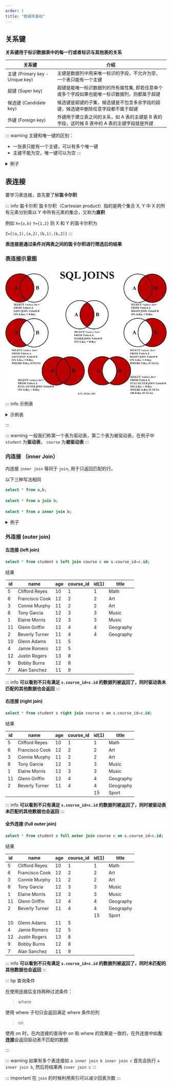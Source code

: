 ```yaml
---
order: 1
title: "数据库基础"
---
```


## 关系键

**关系键用于标识数据表中的每一行或者标识与其他表的关系**

| 关系键                          | 介绍                                                                                           |
| ------------------------------- | ---------------------------------------------------------------------------------------------- |
| 主键 (Primary key - Unique key) | 主键是数据列中用来唯一标识的字段，不允许为空，一个表只能有一个主键                             |
| 超键 (Super key)                | 超键是能唯一标识数据列的所有属性集, 即若任意单个或多个字段如果也能唯一标识数据列，则都属于超键 |
| 候选键 (Candidate key)          | 候选键是超键的子集，候选键是不包含多余字段的超键，候选键中删除任意字段都不属于超键             |
| 外键 (Foreign key)              | 外键用于建立表之间的关系，如 A 表的主键是 B 表的字段，这时候 B 表中的 A 表的主键字段就是外键   |

::: warning
主键和唯一键的区别：

- 一张表只能有一个主键，可以有多个唯一键
- 主键不能为空，唯一键可以为空
:::

<details>
<summary>例子</summary>

假设有两张表

| student                  | teacher |
| ------------------------ | ------- |
| id                       | id      |
| name                     | name    |
| age                      | age     |
| identify_card (身份证号) |         |
| teacher_id               |         |

- 主键： `student.id`  `teacher.id`
- 超键: 以 student 表为例: (`student.id`, `student.name`),(`student.id`, `student.name`, `student.age`) ... 任何和主键和身份证的组合都为超键
- 候选键： 以 `student` 表为例： `student.id` `student.identify_card`
- 外键： `student.teacher_id`

</details>

## 表连接

要学习表连接，首先要了解**笛卡尔积**

::: info 笛卡尔积
笛卡尔积（Cartesian product）指的是两个集合 X, Y 中 X 的所有元素分别乘以 Y 中所有元素的集合，又称为**直积**

例如 `X={a,b}` `Y={1,2}` 则 X 和 Y 的笛卡尔积为

 `Z={(a,1),(a,2),(b,1),(b,2)}`
:::

**表连接是通过条件对两表之间的笛卡尔积进行筛选后的结果**

### 表连接示意图

![sql-join](/assets/image/article/concept/sql-join.png)



::: info 示例表

<details>
<summary>示例表</summary>

### 示例表

接下来的查询都是围绕该示例表

#### course

| id  | title     |
| --- | --------- |
| 1   | Math      |
| 2   | Art       |
| 3   | Music     |
| 4   | Geography |
| 15  | Sport     |

#### student

| id  | name           | age | course_id |
| --- | -------------- | --- | --------- |
| 1   | Elaine Morris  | 12  | 3         |
| 2   | Beverly Turner | 11  | 4         |
| 3   | Connie Murphy  | 11  | 2         |
| 4   | Jamie Romero   | 12  | 5         |
| 5   | Clifford Reyes | 10  | 1         |
| 6   | Francisco Cook | 12  | 2         |
| 7   | Alan Sanchez   | 11  | 9         |
| 8   | Tony Garcia    | 12  | 3         |
| 9   | Bobby Burns    | 12  | 8         |
| 10  | Glenn Adams    | 11  | 5         |
| 11  | Glenn Griffin  | 12  | 4         |
| 12  | Justin Rogers  | 13  | 8         |


</details>

:::

::: warning
一般我们称第一个表为驱动表，第二个表为被驱动表，在例子中 `student` 为**驱动表**， `course` 为**被驱动表**
:::

### 内连接 （inner Join）

内连接 `inner join` 等同于 `join`, 用于只返回匹配的行。

以下三种写法相同

```sql
select * from a,b;

select * from a join b;

select * from a inner join b;
```

<details>
<summary>例子</summary>

```sql
select * from student s inner join course c on s.course_id=c.id;
```

结果

| id  | name           | age | course_id | id(1) | title     |
| --- | -------------- | --- | --------- | ----- | --------- |
| 5   | Clifford Reyes | 10  | 1         | 1     | Math      |
| 6   | Francisco Cook | 12  | 2         | 2     | Art       |
| 3   | Connie Murphy  | 11  | 2         | 2     | Art       |
| 8   | Tony Garcia    | 12  | 3         | 3     | Music     |
| 1   | Elaine Morris  | 12  | 3         | 3     | Music     |
| 11  | Glenn Griffin  | 12  | 4         | 4     | Geography |
| 2   | Beverly Turner | 11  | 4         | 4     | Geography |

**可以看到只有满足 `s.course_id=c.id` 的数据列被返回了**

</details>

### 外连接 (outer join)

#### 左连接 (left join)

```sql
select * from student s left join course c on s.course_id=c.id;
```

结果

| id  | name           | age | course_id | id(1) | title     |
| --- | -------------- | --- | --------- | ----- | --------- |
| 5   | Clifford Reyes | 10  | 1         | 1     | Math      |
| 6   | Francisco Cook | 12  | 2         | 2     | Art       |
| 3   | Connie Murphy  | 11  | 2         | 2     | Art       |
| 8   | Tony Garcia    | 12  | 3         | 3     | Music     |
| 1   | Elaine Morris  | 12  | 3         | 3     | Music     |
| 11  | Glenn Griffin  | 12  | 4         | 4     | Geography |
| 2   | Beverly Turner | 11  | 4         | 4     | Geography |
| 10  | Glenn Adams    | 11  | 5         |       |           |
| 4   | Jamie Romero   | 12  | 5         |       |           |
| 12  | Justin Rogers  | 13  | 8         |       |           |
| 9   | Bobby Burns    | 12  | 8         |       |           |
| 7   | Alan Sanchez   | 11  | 9         |       |           |

::: info
**可以看到不只有满足 `s.course_id=c.id` 的数据列被返回了，同时驱动表未匹配的其他数据也会返回**
:::

#### 右连接 (right join)

```sql
select * from student s right join course c on s.course_id=c.id;
```

结果

| id  | name           | age | course_id | id(1) | title     |
| --- | -------------- | --- | --------- | ----- | --------- |
| 5   | Clifford Reyes | 10  | 1         | 1     | Math      |
| 6   | Francisco Cook | 12  | 2         | 2     | Art       |
| 3   | Connie Murphy  | 11  | 2         | 2     | Art       |
| 8   | Tony Garcia    | 12  | 3         | 3     | Music     |
| 1   | Elaine Morris  | 12  | 3         | 3     | Music     |
| 11  | Glenn Griffin  | 12  | 4         | 4     | Geography |
| 2   | Beverly Turner | 11  | 4         | 4     | Geography |
|     |                |     |           | 15    | Sport     |

::: info
**可以看到不只有满足 `s.course_id=c.id` 的数据列被返回了，同时被驱动表未匹配的其他数据也会返回**
:::

#### 全外连接 (full outer join)

```sql
select * from student s full outer join course c on s.course_id=c.id;
```

结果

| id  | name           | age | course_id | id(1) | title     |
| --- | -------------- | --- | --------- | ----- | --------- |
| 5   | Clifford Reyes | 10  | 1         | 1     | Math      |
| 6   | Francisco Cook | 12  | 2         | 2     | Art       |
| 3   | Connie Murphy  | 11  | 2         | 2     | Art       |
| 8   | Tony Garcia    | 12  | 3         | 3     | Music     |
| 1   | Elaine Morris  | 12  | 3         | 3     | Music     |
| 11  | Glenn Griffin  | 12  | 4         | 4     | Geography |
| 2   | Beverly Turner | 11  | 4         | 4     | Geography |
|     |                |     |           | 15    | Sport     |
| 10  | Glenn Adams    | 11  | 5         |       |           |
| 4   | Jamie Romero   | 12  | 5         |       |           |
| 12  | Justin Rogers  | 13  | 8         |       |           |
| 9   | Bobby Burns    | 12  | 8         |       |           |
| 7   | Alan Sanchez   | 11  | 9         |       |           |

::: info
**可以看到不只有满足 `s.course_id=c.id` 的数据列被返回了，同时未匹配的其他数据也会返回**
:::

::: tip 查询条件

在使用连接后支持两种过滤条件：

> where

使用 where 子句只会返回满足 where 条件的列

> on

使用 on 时，在内连接的查询中 on 和 where 的效果是一致的，在外连接中如**左连接**会返回驱动表不匹配的数据

:::

::: warning
如果有多个表连接如 `a inner join b inner join c` 首先会执行 `a inner join b`, 然后将结果再 `inner join c`
:::

::: important
在 `join` 的时候利用索引可以减少回表次数
:::